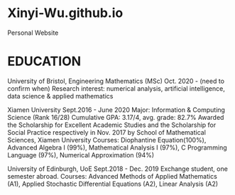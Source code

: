 # Xinyi-Wu.github.io
Personal Website

# EDUCATION

University of Bristol, Engineering Mathematics (MSc) Oct. 2020 - (need to confirm when)
Research interest: numerical analysis, artificial intelligence, data science & applied mathematics

Xiamen University Sept.2016 - June 2020
Major: Information & Computing Science (Rank 16/28)
Cumulative GPA: 3.17/4, avg. grade: 82.7%
Awarded the Scholarship for Excellent Academic Studies and the Scholarship for Social Practice
respectively in Nov. 2017 by School of Mathematical Sciences, Xiamen University
Courses: Diophantine Equation(100%), Advanced Algebra I (99%), Mathematical Analysis
I (97%), C Programming Language (97%), Numerical Approximation (94%)

University of Edinburgh, UoE Sept.2018 - Dec. 2019
Exchange student, one semester abroad.
Courses: Advanced Methods of Applied Mathematics (A1), Applied Stochastic Differential
Equations (A2), Linear Analysis (A2)
